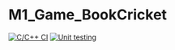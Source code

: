 # M1_Game_BookCricket

[![C/C++ CI](https://github.com/sankhalapranav/M1_Game_BookCricket/actions/workflows/c_build.yml/badge.svg)](https://github.com/sankhalapranav/M1_Game_BookCricket/actions/workflows/c_build.yml)
[![Unit testing](https://github.com/sankhalapranav/M1_Game_BookCricket/actions/workflows/unity.yml/badge.svg)](https://github.com/sankhalapranav/M1_Game_BookCricket/actions/workflows/unity.yml)
